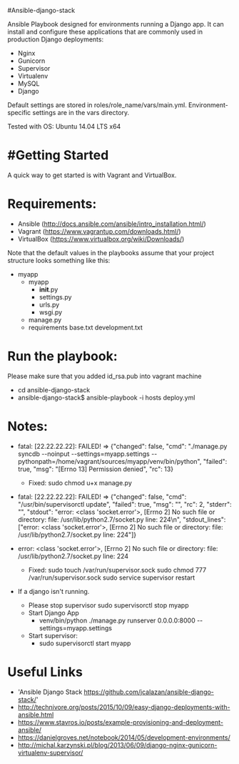 #Ansible-django-stack

Ansible Playbook designed for environments running a Django app. It can install and configure these applications that are commonly used in production Django deployments:

+ Nginx
+ Gunicorn
+ Supervisor
+ Virtualenv
+ MySQL
+ Django

Default settings are stored in roles/role_name/vars/main.yml. Environment-specific settings are in the vars directory.

Tested with OS: Ubuntu 14.04 LTS x64


#Getting Started
===============
A quick way to get started is with Vagrant and VirtualBox.

Requirements:
============
+ Ansible (<http://docs.ansible.com/ansible/intro_installation.html/>)
+ Vagrant (<https://www.vagrantup.com/downloads.html/>)
+ VirtualBox (<https://www.virtualbox.org/wiki/Downloads/>)


Note that the default values in the playbooks assume that your project structure looks something like this:
+ myapp
	- myapp
		- __init__.py
		- settings.py
		- urls.py
		- wsgi.py
	- manage.py
	- requirements
     	base.txt
     	development.txt


Run the playbook:
=================
Please make sure that you added id_rsa.pub into vagrant machine
+ cd ansible-django-stack
+ ansible-django-stack$ ansible-playbook -i hosts deploy.yml


Notes:
======

+ fatal: [22.22.22.22]: FAILED! => {"changed": false, "cmd": "./manage.py syncdb --noinput --settings=myapp.settings --pythonpath=/home/vagrant/sources/myapp/venv/bin/python", "failed": true, "msg": "[Errno 13] Permission denied", "rc": 13}

	- Fixed: sudo chmod u+x manage.py

+ fatal: [22.22.22.22]: FAILED! => {"changed": false, "cmd": "/usr/bin/supervisorctl update", "failed": true, "msg": "", "rc": 2, "stderr": "", "stdout": "error: <class 'socket.error'>, [Errno 2] No such file or directory: file: /usr/lib/python2.7/socket.py line: 224\n", "stdout_lines": ["error: <class 'socket.error'>, [Errno 2] No such file or directory: file: /usr/lib/python2.7/socket.py line: 224"]}
+ error: <class 'socket.error'>, [Errno 2] No such file or directory: file: /usr/lib/python2.7/socket.py line: 224

	- Fixed:
		sudo touch /var/run/supervisor.sock
		sudo chmod 777 /var/run/supervisor.sock
		sudo service supervisor restart


+ If a django isn't running.
	- Please stop supervisor
		sudo supervisorctl stop myapp
	- Start Django App
		- venv/bin/python ./manage.py runserver 0.0.0.0:8000 --settings=myapp.settings
	- Start supervisor:
		- sudo supervisorctl start myapp


Useful Links
============
+ 'Ansible Django Stack <https://github.com/jcalazan/ansible-django-stack/>'
+ http://technivore.org/posts/2015/10/09/easy-django-deployments-with-ansible.html
+ https://www.stavros.io/posts/example-provisioning-and-deployment-ansible/
+ https://danielgroves.net/notebook/2014/05/development-environments/
+ http://michal.karzynski.pl/blog/2013/06/09/django-nginx-gunicorn-virtualenv-supervisor/

